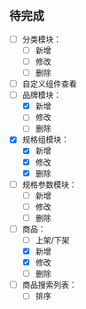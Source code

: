 ## 待完成

- [ ] 分类模块：
  - [ ] 新增
  - [ ] 修改
  - [ ] 删除
- [ ] 自定义组件查看
- [ ] 品牌模块：
  - [x] 新增
  - [ ] 修改
  - [ ] 删除
- [x] 规格组模块：
  - [x] 新增
  - [x] 修改
  - [x] 删除
- [ ] 规格参数模块：
  - [ ] 新增
  - [ ] 修改
  - [ ] 删除
- [ ] 商品：
  - [ ] 上架/下架
  - [x] 新增
  - [x] 修改
  - [ ] 删除
- [ ] 商品搜索列表：
  - [ ] 排序
